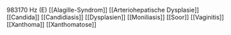983170 Hz (E)
[[Alagille-Syndrom]]
[[Arteriohepatische Dysplasie]]
[[Candida]]
[[Candidiasis]]
[[Dysplasien]]
[[Moniliasis]]
[[Soor]]
[[Vaginitis]]
[[Xanthoma]]
[[Xanthomatose]]